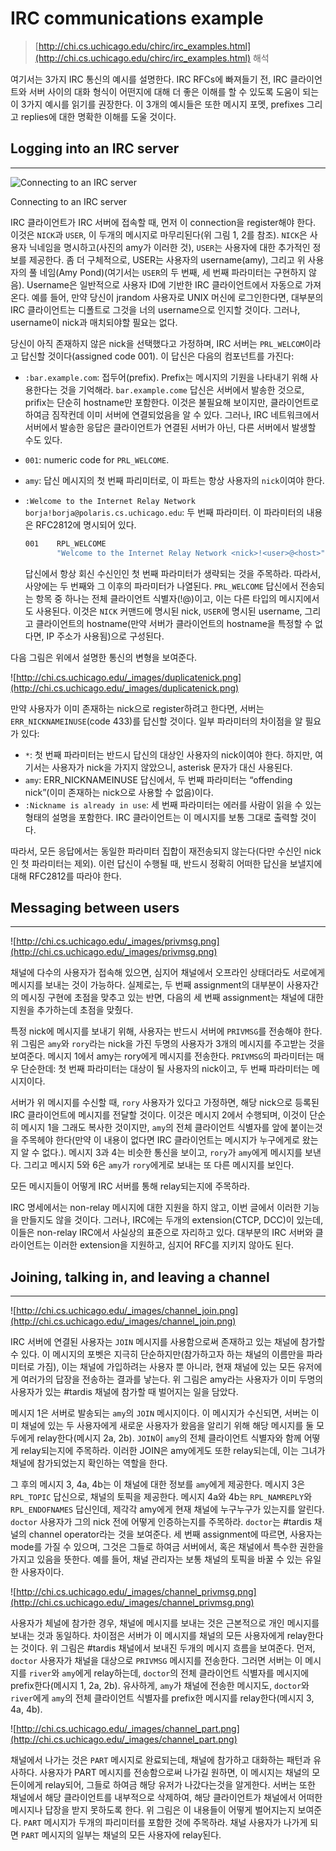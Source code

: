 # IRC communications example

> [http://chi.cs.uchicago.edu/chirc/irc_examples.html](http://chi.cs.uchicago.edu/chirc/irc_examples.html) 해석
> 

여기서는 3가지 IRC 통신의 예시를 설명한다. IRC RFCs에 빠져들기 전, IRC 클라이언트와 서버 사이의 대화 형식이 어떤지에 대해 더 좋은 이해를 할 수 있도록 도움이 되는 이 3가지 예시를 읽기를 권장한다. 이 3개의 예시들은 또한 메시지 포멧, prefixes 그리고 replies에 대한 명확한 이해를 도울 것이다.

## Logging into an IRC server

---

![Connecting to an IRC server](http://chi.cs.uchicago.edu/_images/connect.png)

Connecting to an IRC server

IRC 클라이언트가 IRC 서버에 접속할 때, 먼저 이 connection을 register해야 한다. 이것은 `NICK`과 `USER`, 이 두개의 메시지로 마무리된다(위 그림 1, 2를 참조). `NICK`은 사용자 닉네임을 명시하고(사진의 amy가 이러한 것), `USER`는 사용자에 대한 추가적인 정보를 제공한다. 좀 더 구체적으로, USER는 사용자의 username(amy), 그리고 위 사용자의 풀 네임(Amy Pond)(여기서는 `USER`의 두 번째, 세 번째 파라미터는 구현하지 않음). Username은 일반적으로 사용자 ID에 기반한 IRC 클라이언트에서 자동으로 가져온다. 예를 들어, 만약 당신이 jrandom 사용자로 UNIX 머신에 로그인한다면, 대부분의 IRC 클라이언트는 디폴트로 그것을 너의 username으로 인지할 것이다. 그러나, username이 nick과 매치되야할 필요는 없다.

당신이 아직 존재하지 않은 nick을 선택했다고 가정하며, IRC 서버는 `PRL_WELCOM`이라고 답신할 것이다(assigned code 001). 이 답신은 다음의 컴포넌트를 가진다:

- `:bar.example.com`: 접두어(prefix). Prefix는 메시지의 기원을 나타내기 위해 사용한다는 것을 기억해라. `bar.example.come` 답신은 서버에서 발송한 것으로, prifix는 단순히 hostname만 포함한다. 이것은 불필요해 보이지만, 클라이언트로 하여금 짐작컨데 이미 서버에 연결되었음을 알 수 있다. 그러나, IRC 네트워크에서 서버에서 발송한 응답은 클라이언트가 연결된 서버가 아닌, 다른 서버에서 발생할 수도 있다.
- `001`: numeric code for `PRL_WELCOME`.
- `amy`: 답신 메시지의 첫 번째 파리미터로, 이 파트는 항상 사용자의 `nick`이여야 한다.
- `:Welcome to the Internet Relay Network borja!borja@polaris.cs.uchicago.edu`: 두 번째 파라미터. 이 파라미터의 내용은 RFC2812에 명시되어 있다.
    
    ```bash
    001    RPL_WELCOME
           "Welcome to the Internet Relay Network <nick>!<user>@<host>"
    ```
    
    답신에서 항상 회신 수신인인 첫 번째 파라미터가 생략되는 것을 주목하라. 따라서, 사양에는 두 번째와 그 이후의 파라미터가 나열된다.
    `PRL_WELCOME` 답신에서 전송되는 항목 중 하나는 전체 클라이언트 식별자(<nick>!<user>@<host>)이고, 이는 다른 타입의 메시지에서도 사용된다. 이것은 `NICK` 커맨드에 명시된 nick, `USER`에 명시된 username, 그리고 클라이언트의 hostname(만약 서버가 클라이언트의 hostname을 특정할 수 없다면, IP 주소가 사용됨)으로 구성된다.
    

다음 그림은 위에서 설명한 통신의 변형을 보여준다.

![http://chi.cs.uchicago.edu/_images/duplicatenick.png](http://chi.cs.uchicago.edu/_images/duplicatenick.png)

만약 사용자가 이미 존재하는 nick으로 register하려고 한다면, 서버는 `ERR_NICKNAMEINUSE`(code 433)를 답신할 것이다. 일부 파라미터의 차이점을 알 필요가 있다:

- `*`: 첫 번째 파라미터는 반드시 답신의 대상인 사용자의 nick이여야 한다. 하지만, 여기서는 사용자가 nick을 가지지 않았으니, asterisk 문자가 대신 사용된다.
- `amy`: ERR_NICKNAMEINUSE 답신에서, 두 번째 파라미터는 “offending nick”(이미 존재하는 nick으로 사용할 수 없음)이다.
- `:Nickname is already in use`: 세 번째 파라미터는 에러를 사람이 읽을 수 있는 형태의 설명을 포함한다. IRC 클라이언트는 이 메시지를 보통 그대로 출력할 것이다.

따라서, 모든 응답에서는 동일한 파라미터 집합이 재전송되지 않는다(다만 수신인 nick인 첫 파라미터는 제외). 이런 답신이 수행될 때, 반드시 정확히 어떠한 답신을 보낼지에 대해 RFC2812를 따라야 한다.

## Messaging between users

---

![http://chi.cs.uchicago.edu/_images/privmsg.png](http://chi.cs.uchicago.edu/_images/privmsg.png)

채널에 다수의 사용자가 접속해 있으면, 심지어 채널에서 오프라인 상태더라도 서로에게 메시지를 보내는 것이 가능하다. 실제로는, 두 번째 assignment의 대부분이 사용자간의 메시징 구현에 초점을 맞추고 있는 반면, 다음의 세 번째 assignment는 채널에 대한 지원을 추가하는데 초점을 맞췄다.

특정 nick에 메시지를 보내기 위해, 사용자는 반드시 서버에 `PRIVMSG`를 전송해야 한다. 위 그림은 `amy`와 `rory`라는 nick을 가진 두명의 사용자가 3개의 메시지를 주고받는 것을 보여준다. 메시지 1에서 amy는 rory에게 메시지를 전송한다. `PRIVMSG`의 파라미터는 매우 단순한데: 첫 번째 파라미터는 대상이 될 사용자의 nick이고, 두 번째 파라미터는 메시지이다.

서버가 위 메시지를 수신할 때, `rory` 사용자가 있다고 가정하면, 해당 nick으로 등록된 IRC 클라이언트에 메시지를 전달할 것이다. 이것은 메시지 2에서 수행되며, 이것이 단순히 메시지 1을 그래도 복사한 것이지만, `amy`의 전체 클라이언트 식별자를 앞에 붙이는것을 주목헤야 한다(만약 이 내용이 없다면 IRC 클라이언트는 메시지가 누구에게로 왔는지 알 수 없다.). 메시지 3과 4는 비슷한 통신을 보이고, `rory`가 `amy`에게 메시지를 보낸다. 그리고 메시지 5와 6은 `amy`가 `rory`에게로 보내는 또 다른 메시지를 보인다.

모든 메시지들이 어떻게 IRC 서버를 통해 relay되는지에 주목하라.

IRC 명세에서는 non-relay 메시지에 대한 지원을 하지 않고, 이번 글에서 이러한 기능을 만들지도 않을 것이다. 그러나, IRC에는 두개의 extension(CTCP, DCC)이 있는데, 이들은 non-relay IRC에서 사실상의 표준으로 자리하고 있다. 대부분의 IRC 서버와 클라이언트는 이러한 extension을 지원하고, 심지어 RFC를 지키지 않아도 된다.

## Joining, talking in, and leaving a channel

---

![http://chi.cs.uchicago.edu/_images/channel_join.png](http://chi.cs.uchicago.edu/_images/channel_join.png)

IRC 서버에 연결된 사용자는 `JOIN` 메시지를 사용함으로써 존재하고 있는 채널에 참가할 수 있다. 이 메시지의 포벳은 지극히 단순하지만(참가하고자 하는 채널의 이름만을 파라미터로 가짐), 이는 채널에 가입하려는 사용자 뿐 아니라, 현재 채널에 있는 모든 유저에게 여러가의 답장을 전송하는 결과를 낳는다. 위 그림은 amy라는 사용자가 이미 두명의 사용자가 있는 #tardis 채널에 참가할 때 벌어지는 일을 담았다. 

메시지 1은 서버로 발송되는 `amy`의 `JOIN` 메시지이다. 이 메시지가 수신되면, 서버는 이미 채널에 있는 두 사용자에게 새로운 사용자가 왔음을 알리기 위해 해당 메시지를 둘 모두에게 relay한다(메시지 2a, 2b). `JOIN`이 `amy`의 전체 클라이언트 식별자와 함께 어떻게 relay되는지에 주목하라. 이러한 JOIN은 amy에게도 또한 relay되는데, 이는 그녀가 채널에 참가되었는지 확인하는 역할을 한다.

그 후의 메시지 3, 4a, 4b는 이 채널에 대한 정보를 `amy`에게 제공한다. 메시지 3은 `RPL_TOPIC` 답신으로, 채널의 토픽을 제공한다. 메시지 4a와 4b는 `RPL_NAMREPLY`와 `RPL_ENDOFNAMES` 답신인데, 제각각 amy에게 현재 채널에 누구누구가 있는지를 알린다. `doctor` 사용자가 그의 nick 전에 어떻게 인증하는지를 주목하라. `doctor`는 #tardis 채널의 channel operator라는 것을 보여준다. 세 번째 assignment에 따르면, 사용자는 mode를 가질 수 있으며, 그것은 그들로 하여금 서버에서, 혹은 채널에서 특수한 권한을 가지고 있음을 뜻한다. 예를 들어, 채널 관리자는 보통 채널의 토픽을 바꿀 수 있는 유일한 사용자이다.

![http://chi.cs.uchicago.edu/_images/channel_privmsg.png](http://chi.cs.uchicago.edu/_images/channel_privmsg.png)

사용자가 체널에 참가한 경우, 채널에 메시지를 보내는 것은 근본적으로 개인 메시지를 보내는 것과 동일하다. 차이점은 서버가 이 메시지를 채널의 모든 사용자에게 relay한다는 것이다. 위 그림은 #tardis 채널에서 보내진 두개의 메시지 흐름을 보여준다. 먼저, `doctor` 사용자가 채널을 대상으로 `PRIVMSG` 메시지를 전송한다. 그러면 서버는 이 메시지를 `river`와 `amy`에게 relay하는데, `doctor`의 전체 클라이언트 식별자를 메시지에 prefix한다(메시지 1, 2a, 2b). 유사하게, `amy`가 채널에 전송한 메시지도, `doctor`와 `river`에게 `amy`의 전체 클라이언트 식별자를 prefix한 메시지를 relay한다(메시지 3, 4a, 4b).

![http://chi.cs.uchicago.edu/_images/channel_part.png](http://chi.cs.uchicago.edu/_images/channel_part.png)

채널에서 나가는 것은 `PART` 메시지로 완료되는데, 채널에 참가하고 대화하는 패턴과 유사하다. 사용자가 PART 메시지를 전송함으로써 나가길 원하면, 이 메시지는 채널의 모든이에게 relay되어, 그들로 하여금 해당 유저가 나갔다는것을 알게한다. 서버는 또한 채널에서 해당 클라이언트를 내부적으로 삭제하여, 해당 클라이언트가 채널에서 어떠한 메시지나 답장을 받지 못하도록 한다. 위 그림은 이 내용들이 어떻게 벌어지는지 보여준다. `PART` 메시지가 두개의 파리미터를 포함한 것에 주목하라. 채널 사용자가 나가게 되면 `PART` 메시지의 일부는 채널의 모든 사용자에 relay된다.